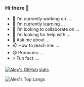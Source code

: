 ### Hi there 👋

- 🔭 I’m currently working on ...
- 🌱 I’m currently learning ...
- 👯 I’m looking to collaborate on ...
- 🤔 I’m looking for help with ...
- 💬 Ask me about ...
- 📫 How to reach me: ...
- 😄 Pronouns: ...
- ⚡ Fun fact: ...

[![Alex's GitHub stats](https://github-readme-stats.vercel.app/api?username=AlexTheLion123)](https://github.com/AlexTheLion123/github-readme-stats)

![Alex's Top Langs](https://github-readme-stats.vercel.app/api/top-langs/?username=anuraghazra&size_weight=0.5&count_weight=0.5)
